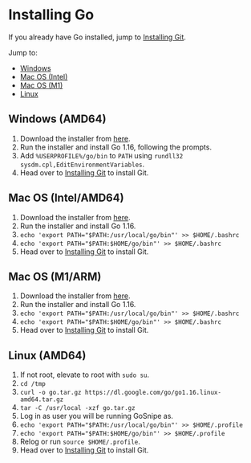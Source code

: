 # Installing Go

If you already have Go installed, jump to [Installing Git](/install-git).

Jump to:
 - [Windows](install-go?id=windows-amd64)
 - [Mac OS (Intel)](install-go?id=mac-os-intelamd64)
 - [Mac OS (M1)](install-go?id=mac-os-m1arm)
 - [Linux](install-go?id=linux-amd64)

## Windows (AMD64)

1. Download the installer from [here](https://golang.org/dl/go1.16.windows-amd64.msi).
2. Run the installer and install Go 1.16, following the prompts.
3. Add `%USERPROFILE%/go/bin` to `PATH` using `rundll32 sysdm.cpl,EditEnvironmentVariables`.
4. Head over to [Installing Git](/install-git) to install Git.

## Mac OS (Intel/AMD64)

1. Download the installer from [here](https://golang.org/dl/go1.16.darwin-amd64.pkg).
2. Run the installer and install Go 1.16.
3. `echo 'export PATH="$PATH:/usr/local/go/bin"' >> $HOME/.bashrc`
4. `echo 'export PATH="$PATH:$HOME/go/bin"' >> $HOME/.bashrc`
5. Head over to [Installing Git](/install-git) to install Git.

## Mac OS (M1/ARM)

1. Download the installer from [here](https://golang.org/dl/go1.16.darwin-arm64.pkg).
2. Run the installer and install Go 1.16.
3. `echo 'export PATH="$PATH:/usr/local/go/bin"' >> $HOME/.bashrc`
4. `echo 'export PATH="$PATH:$HOME/go/bin"' >> $HOME/.bashrc`
5. Head over to [Installing Git](/install-git) to install Git.

## Linux (AMD64)

1. If not root, elevate to root with `sudo su`.
2. `cd /tmp`
3. `curl -o go.tar.gz https://dl.google.com/go/go1.16.linux-amd64.tar.gz`
4. `tar -C /usr/local -xzf go.tar.gz`
5. Log in as user you will be running GoSnipe as.
6. `echo 'export PATH="$PATH:/usr/local/go/bin"' >> $HOME/.profile`
7. `echo 'export PATH="$PATH:$HOME/go/bin"' >> $HOME/.profile`
8. Relog or run `source $HOME/.profile`.
9. Head over to [Installing Git](/install-git) to install Git.
